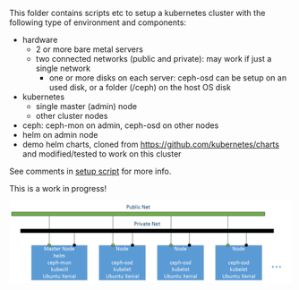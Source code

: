 This folder contains scripts etc to setup a kubernetes cluster with the following type of environment and components:
* hardware
  * 2 or more bare metal servers
  * two connected networks (public and private): may work if just a single network
	* one or more disks on each server: ceph-osd can be setup on an used disk, or a folder (/ceph) on the host OS disk
* kubernetes
  * single master (admin) node
  * other cluster nodes
* ceph: ceph-mon on admin, ceph-osd on other nodes
* helm on admin node
* demo helm charts, cloned from https://github.com/kubernetes/charts and modified/tested to work on this cluster

See comments in [setup script](k8s-cluster.sh) for more info.

This is a work in progress!

![Resulting Cluster](/docs/images/nancy-k8s.png?raw=true "Resulting Cluster")